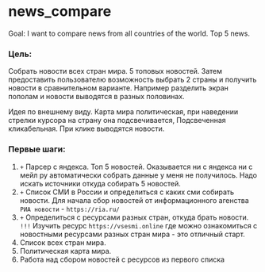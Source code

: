 # news_compare
Goal: I want to compare news from all countries of the world. Top 5 news.

### Цель:
Собрать новости всех стран мира. 5 топовых новостей. Затем предоставить пользователю возможность выбрать 2 страны и получить новости в сравнительном варианте. Например разделить экран пополам и новости выводятся в разных половинах. 

Идея по внешнему виду. Карта мира политическая, при наведении стрелки курсора на страну она подсвечивается, Подсвеченная кликабельная. При клике выводятся новости. 

### Первые шаги:

1) `+` Парсер с яндекса. Топ 5 новостей.  Оказывается ни с яндекса ни с мейл ру автоматически собрать данные у меня не получилось. Надо искать источники откуда собирать 5 новостей. 
2) `+` Список СМИ в России и определиться с каких сми собирать новости. Для начала сбор новостей от информационного агенства `РИА новости` - `https://ria.ru/`
3) `+` Определиться с ресурсами разных стран, откуда брать новости. `!!!` Изучить ресурс `https://vsesmi.online` где можно ознакомиться с новостными ресурсами разных стран мира - это отличный старт.
4) Список всех стран мира.
5) Политическая карта мира.
6) Работа над сбором новостей с ресурсов из первого списка
